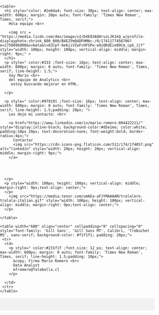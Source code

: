 <!DOCTYPE html>
<html>
<head>
  <meta charset="UTF-8">
  <title>Correo con tabla principal</title>
</head>
<body style="margin: 0; padding: 0; font-family: Arial, sans-serif;">
  <table width="600" align="center" cellpadding="0" cellspacing="0" style="font-family: 'Gill Sans', 'Gill Sans MT', Calibri, 'Trebuchet MS', sans-serif; background-color: #f1f1f1; padding: 20px;">

  
    <table>
      <h1 style="color: #2e6da4; font-size: 30px; text-align: center; max-width: 600px; margin: 20px auto; font-family: 'Times New Roman', Times, serif;">
        Hola equipo <br>

        <img src = "https://media.licdn.com/dms/image/v2/D4E03AQHrvzLJK1kQ_w/profile-displayphoto-shrink_800_800/B4EZVmQ4DFHMAc-/0/1741177456706?e=1750896000&v=beta&t=8JCpY-6e6jiVIwFcHFSPw-eOiQRdEie89Cm_cpG_JjY" style="width: 100px; height: 100px; vertical-align: middle; margin-right: 9px;" >
      </h1>
      <p style=" color:#333 ;font-size: 16px; text-align: center; max-width: 600px; margin: 0 auto; font-family: 'Times New Roman', Times, serif; line-height: 1.5;">
        Soy Mario <br>
        del equipo de Analytics <br>
         estoy buscando mejorar en HTML.

      </p>

      <p style=" color:#979191 ;font-size: 16px; text-align: center; max-width: 600px; margin: 0 auto; font-family: 'Times New Roman', Times, serif; line-height: 1.5;padding: 20px; ">
        Les dejo mi contacto: <br>

        <a href="https://www.linkedin.com/in/mario-romero-004422211/" style="display:inline-block; background-color:#d5e1ee; color:white; padding:10px 20px; text-decoration:none; font-weight:bold; border-radius:4px;"> 
          Contactar 
          <img src="https://cdn-icons-png.flaticon.com/512/174/174857.png" alt="linkedin" style="width: 20px; height: 20px; vertical-align: middle; margin-right: 9px;">       
        </a>




      </p>
      <p style="width: 100px; height: 100px; vertical-align: middle; margin-right: 9px;text-align: center;">      
      </p>
        <img src="https://media.tenor.com/umAEa-aFJYMAAAAM/tralalero-tralala-italian.gif" style="width: 100px; height: 100px; vertical-align: middle; margin-right: 9px;text-align: center;">      
      </p>

    </table>

    <table width="600" align="center" cellpadding="0" cellspacing="0" style="font-family: 'Gill Sans', 'Gill Sans MT', Calibri, 'Trebuchet MS', sans-serif; background-color: #f1f1f1; padding: 20px;">
     <tr>
      <td>
        <p style=" color:#231f1f ;font-size: 12 px; text-align: center; max-width: 600px; margin: 0 auto; font-family: 'Times New Roman', Times, serif; line-height: 1.5;padding: 10px;">
          &copy; Firma Mario Romero <br>
          Data Analyst
          mfromero@falabella.cl
        </p>
        
      </td>
     </tr>
    </table>



  </table>
</body>
</html>
